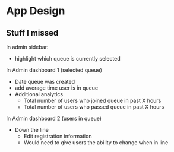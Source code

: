 # App Design

## Stuff I missed

In admin sidebar:

- highlight which queue is currently selected

In Admin dashboard 1 (selected queue)

- Date queue was created
- add average time user is in queue
- Additional analytics
  - Total number of users who joined queue in past X hours
  - Total number of users who passed queue in past X hours

In Admin dashboard 2 (users in queue)

- Down the line
  - Edit registration information
  - Would need to give users the ability to change when in line
